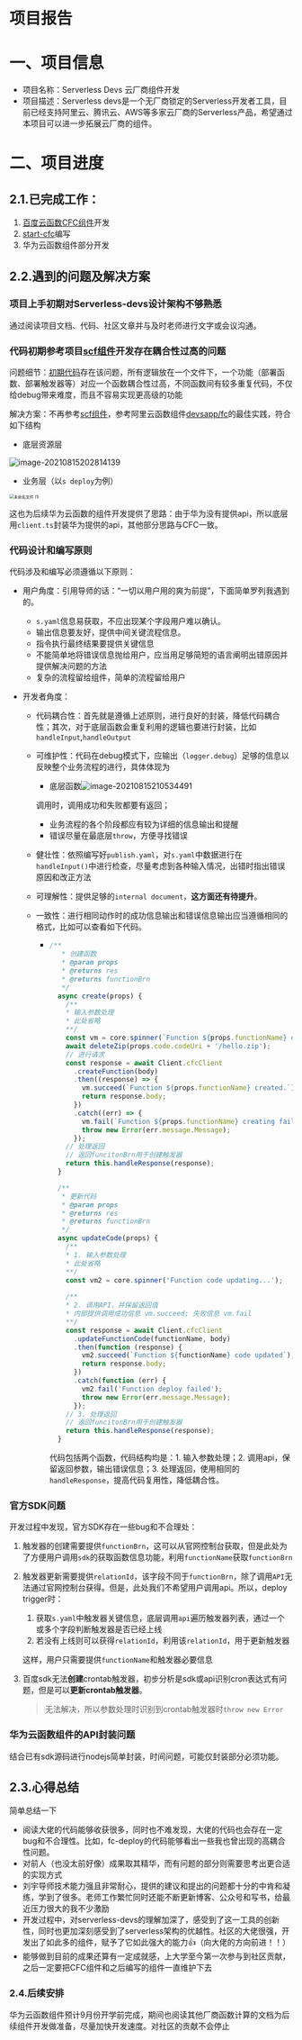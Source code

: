 # 项目报告

# 一、项目信息

+ 项目名称：Serverless Devs 云厂商组件开发
+ 项目描述：Serverless devs是一个无厂商锁定的Serverless开发者工具，目前已经支持阿里云、腾讯云、AWS等多家云厂商的Serverless产品，希望通过本项目可以进一步拓展云厂商的组件。

# 二、项目进度

## 2.1.已完成工作：

1. [百度云函数CFC组件](https://github.com/xinwuyun/cfc)开发
2. [start-cfc](https://github.com/xinwuyun/start-cfc)编写
3. 华为云函数组件部分开发

## 2.2.遇到的问题及解决方案

### 项目上手初期对Serverless-devs设计架构不够熟悉

通过阅读项目文档、代码、社区文章并与及时老师进行文字或会议沟通。

### 代码初期参考项目[scf组件](https://github.com/devscomp/scf)开发存在耦合性过高的问题

问题细节：[初期代码](https://github.com/xinwuyun/cfc/blob/e44a2803ac2daf32a91cad3c72c671a19483ec4d/src/index.ts)存在该问题，所有逻辑放在一个文件下，一个功能（部署函数、部署触发器等）对应一个函数耦合性过高，不同函数间有较多重复代码，不仅给debug带来难度，而且不容易实现更高级的功能

解决方案：不再参考[scf组件](https://github.com/devscomp/scf)，参考阿里云函数组件[devsapp/fc](https://github.com/devsapp/fc)的最佳实践，符合如下结构

+ 底层资源层

![image-20210815202814139](https://gitee.com/xinwuyun/myimage/raw/master/img/image-20210815202814139.png)

+ 业务层（以`s deploy`为例）

<img src="https://gitee.com/xinwuyun/myimage/raw/master/img/未命名文件 (1).png" alt="未命名文件 (1)" style="zoom:50%;" />

这也为后续华为云函数的组件开发提供了思路：由于华为没有提供api，所以底层用`client.ts`封装华为提供的api，其他部分思路与CFC一致。

### 代码设计和编写原则

代码涉及和编写必须遵循以下原则：

- 用户角度：引用导师的话：“一切以用户用的爽为前提”，下面简单罗列我遇到的。

  - `s.yaml`信息易获取，不应出现某个字段用户难以确认。
  - 输出信息要友好，提供中间关键流程信息。
  - 指令执行最终结果要提供关键信息
  - 不能简单地将错误信息抛给用户，应当用足够简短的语言阐明出错原因并提供解决问题的方法
  - 复杂的流程留给组件，简单的流程留给用户

- 开发者角度：

  - 代码耦合性：首先就是遵循上述原则，进行良好的封装，降低代码耦合性；其次，对于底层函数会重复利用的逻辑也要进行封装，比如`handleInput`,`handleOutput`

  - 可维护性：代码在debug模式下，应输出（`logger.debug`）足够的信息以反映整个业务流程的进行，具体体现为

    - 底层函数![image-20210815210534491](https://gitee.com/xinwuyun/myimage/raw/master/img/image-20210815210534491.png)

    调用时，调用成功和失败都要有返回；

    - 业务流程的各个阶段都应有较为详细的信息输出和提醒
    - 错误尽量在最底层`throw`，方便寻找错误

  - 健壮性：依照编写好`publish.yaml`，对`s.yaml`中数据进行在`handleInput()`中进行检查，尽量考虑到各种输入情况，出错时指出错误原因和改正方法

  - 可理解性：提供足够的`internal document`，**这方面还有待提升**。

  - 一致性：进行相同动作时的成功信息输出和错误信息输出应当遵循相同的格式，比如可以查看如下代码。

    - ```javascript
      /**
         * 创建函数
         * @param props
         * @returns res
         * @returns functionBrn
         */
        async create(props) {
          /**
          * 输入参数处理
          * 此处省略
          **/
          const vm = core.spinner(`Function ${props.functionName} creating.`);
          await deleteZip(props.code.codeUri + '/hello.zip');
          // 进行请求
          const response = await Client.cfcClient
            .createFunction(body)
            .then((response) => {
              vm.succeed(`Function ${props.functionName} created.`);
              return response.body;
            })
            .catch((err) => {
              vm.fail(`Function ${props.functionName} creating failed.`);
              throw new Error(err.message.Message);
            });
          // 处理返回
          // 返回funcitonBrn用于创建触发器
          return this.handleResponse(response);
        }
      
        /**
         * 更新代码
         * @param props
         * @returns res
         * @returns functionBrn
         */
        async updateCode(props) {
          /**
          * 1. 输入参数处理
          * 此处省略
          **/
          const vm2 = core.spinner('Function code updating...');
      		
          /**
          * 2. 调用API，并保留返回值
          * 内部提供调用成功信息 vm.succeed; 失败信息 vm.fail
          **/
          const response = await Client.cfcClient
            .updateFunctionCode(functionName, body)
            .then(function (response) {
              vm2.succeed(`Function ${functionName} code updated`);
              return response.body;
            })
            .catch(function (err) {
              vm2.fail('Function deploy failed');
              throw new Error(err.message.Message);
            });
          // 3. 处理返回
          // 返回funcitonBrn用于创建触发器
          return this.handleResponse(response);
        }
      ```

      代码包括两个函数，代码结构均是：1. 输入参数处理；2. 调用api，保留返回参数，输出错误信息；3. 处理返回，使用相同的`handleResponse`，提高代码复用性，降低耦合性。

### 官方SDK问题

开发过程中发现，官方SDK存在一些bug和不合理处：

1. 触发器的创建需要提供`functionBrn`，这可以从官网控制台获取，但是此处为了方便用户调用`sdk`的获取函数信息功能，利用`functionName`获取`functionBrn`

2. 触发器更新需要提供`relationId`，该字段不同于`functionBrn`，除了调用`API`无法通过官网控制台获得。但是，此处我们不希望用户调用api。所以，deploy trigger时：

   1. 获取`s.yaml`中触发器关键信息，底层调用`api`遍历触发器列表，通过一个或多个字段判断触发器是否已经上线
   2. 若没有上线则可以获得`relationId`，利用该`relationId`，用于更新触发器

   这样，用户只需要提供`functionName`和触发器必要信息

3. 百度sdk无法**创建**crontab触发器，初步分析是sdk或api识别cron表达式有问题，但是可以**更新crontab触发器**。

   > 无法解决，所以参数处理时识别到crontab触发器时`throw new Error`

### 华为云函数组件的API封装问题

结合已有sdk源码进行nodejs简单封装，时间问题，可能仅封装部分必须功能。

## 2.3.心得总结

简单总结一下

+ 阅读大佬的代码能够收获很多，同时也不难发现，大佬的代码也会存在一定bug和不合理性。比如，fc-deploy的代码能够看出一些我也曾出现的高耦合性问题。
+ 对前人（也没太前好像）成果取其精华，而有问题的部分则需要思考出更合适的实现方式
+ 刘宇导师技术能力强且非常耐心，提供的建议和提出的问题都十分的中肯和凝练，学到了很多。老师工作繁忙同时还能不断更新博客、公众号和写书，给最近压力很大的我不少激励
+ 开发过程中，对serverless-devs的理解加深了，感受到了这一工具的创新性，同时也更加深刻感受到了serverless架构的优越性。社区的大佬很强，开发出了如此多的组件，赋予了它如此强大的能力👍（向大佬的方向前进！！）
+ 能够做到目前的成果还算有一定成就感，上大学至今第一次参与到社区贡献，之后一定要把CFC组件和之后编写的组件一直维护下去

### 2.4.后续安排

华为云函数组件预计9月份开学前完成，期间也阅读其他厂商函数计算的文档为后续组件开发做准备，尽量加快开发速度。对社区的贡献不会停止
